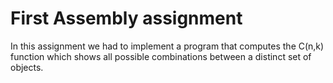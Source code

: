 # First Assembly assignment
In this assignment we had to implement a program that computes the C(n,k) function which shows all possible combinations between a distinct set of objects.
